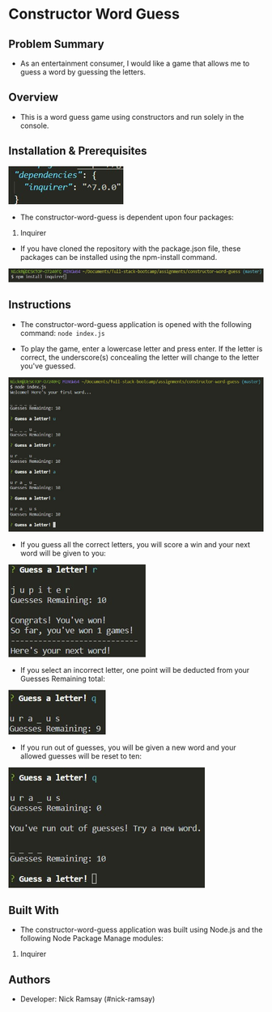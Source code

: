# Constructor Word Guess

## Problem Summary 
- As an entertainment consumer, I would like a game that allows me to guess a word by guessing the letters.

## Overview
- This is a word guess game using constructors and run solely in the console. 

## Installation & Prerequisites

![Dependent Packages](https://github.com/nick-ramsay/readme-images/blob/master/constructor-word-guess/dependent_packages.jpg?raw=true)

- The constructor-word-guess is dependent upon four packages:
 1. Inquirer
 
- If you have cloned the repository with the package.json file, these packages can be installed using the npm-install command.

![Dependent Packages](https://github.com/nick-ramsay/readme-images/blob/master/constructor-word-guess/dependent_packages_install.jpg?raw=true)

## Instructions
- The constructor-word-guess application is opened with the following command: ```node index.js```

- To play the game, enter a lowercase letter and press enter. If the letter is correct, the underscore(s) concealing the letter will change to the letter you've guessed.

![Constructor Word Guess Functionality](https://github.com/nick-ramsay/readme-images/blob/master/constructor-word-guess/functionality.jpg?raw=true)

- If you guess all the correct letters, you will score a win and your next word will be given to you:

![Constructor Word Guess Functionality](https://github.com/nick-ramsay/readme-images/blob/master/constructor-word-guess/functionality_win.jpg?raw=true)

- If you select an incorrect letter, one point will be deducted from your Guesses Remaining total:

![Constructor Word Guess Functionality](https://github.com/nick-ramsay/readme-images/blob/master/constructor-word-guess/functionality_wrong_guess.jpg?raw=true)

- If you run out of guesses, you will be given a new word and your allowed guesses will be reset to ten:

![Constructor Word Guess Functionality](https://github.com/nick-ramsay/readme-images/blob/master/constructor-word-guess/functionality_wrong_guess_loss.jpg?raw=true)

## Built With
- The constructor-word-guess application was built using Node.js and the following Node Package Manage modules:

 1. Inquirer

## Authors 
- Developer: Nick Ramsay (#nick-ramsay)
